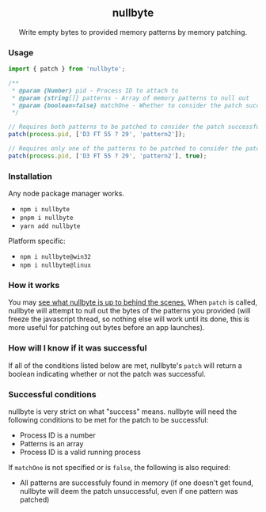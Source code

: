 <div align='center'>
   <h2>
      <b>nullbyte</b>
   </h2>
   <div>
      Write empty bytes to provided memory patterns by memory patching.
   </div>
</div>

### Usage

```ts
import { patch } from 'nullbyte';

/**
 * @param {Number} pid - Process ID to attach to
 * @param {string[]} patterns - Array of memory patterns to null out
 * @param {boolean=false} matchOne - Whether to consider the patch successful if atleast one of the patterns match
 */

// Requires both patterns to be patched to consider the patch successful
patch(process.pid, ['D3 FT 55 ? 29', 'pattern2']);

// Requires only one of the patterns to be patched to consider the patch successful
patch(process.pid, ['D3 FT 55 ? 29', 'pattern2'], true);
```

### Installation
Any node package manager works.
- `npm i nullbyte`
- `pnpm i nullbyte`
- `yarn add nullbyte`

Platform specific:
- `npm i nullbyte@win32`
- `npm i nullbyte@linux`

### How it works
You may [see what nullbyte is up to behind the scenes.](https://github.com/marioparaschiv/nullbyte/blob/win32/lib/nullbyte.cpp) When `patch` is called, nullbyte will attempt to null out the bytes of the patterns you provided (will freeze the javascript thread, so nothing else will work until its done, this is more useful for patching out bytes before an app launches).

### How will I know if it was successful
If all of the conditions listed below are met, nullbyte's `patch` will return a boolean indicating whether or not the patch was successful.

### Successful conditions
nullbyte is very strict on what "success" means. nullbyte will need the following conditions to be met for the patch to be successful:
- Process ID is a number
- Patterns is an array
- Process ID is a valid running process

If `matchOne` is not specified or is `false`, the following is also required:

- All patterns are successfuly found in memory (if one doesn't get found, nullbyte will deem the patch unsuccessful, even if one pattern was patched)

